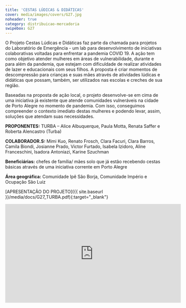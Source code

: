 ```yaml
---
title: 'CESTAS LÚDICAS & DIDÁTICAS'
cover: media/images/covers/G27.jpg
noheader: true
category: distribuicao-mercadoria
swipebox: G27
---
```


O Projeto Cestas Lúdicas e Didáticas faz parte da chamada para projetos do Laboratório de Emergência - um lab para desenvolvimento de iniciativas colaborativas voltadas para enfrentar a pandemia COVID 19. A ação tem como objetivo atender mulheres em áreas de vulnerabilidade, durante e para além da pandemia, que estejam com dificuldade de realizar atividades de lazer e educacionais com seus filhos. A proposta é criar momentos de descompressão para crianças e suas mães através de atividades lúdicas e didáticas que possam, também, ser utilizados nas escolas e creches de sua região.
  
Baseadas na proposta de ação local, o projeto desenvolve-se em cima de uma iniciativa já existente que atende comunidades vulneráveis na cidade de Porto Alegre no momento de pandemia. Com isso, conseguimos compreender o contexto imediato destas mulheres e podendo levar, assim, soluções que atendam suas necessidades.

**PROPONENTES:**
TURBA – Alice Albuquerque, Paula Motta, Renata Saffer e Roberta Alencastro (Turba)
  
**COLABORADOR.S:** Mimi Kuo, Renato Frosch, Clara Facuri, Clara Barros, Camila Biondi, Josianne Prado, Victor Furtado, Isabela Izidoro, Aline Franceschini, Isadora Antoniazi, Karine Szuchman

**Beneficiárias:** chefes de família/ mães solo que já estão recebendo cestas básicas através de uma iniciativa corrente em Porto Alegre

**Área geográfica:** Comunidade Ipê São Borja, Comunidade Império e Ocupação São Luiz


[APRESENTAÇÃO DO PROJETO]({{ site.baseurl }}/media/docs/G27_TURBA.pdf){:target="_blank"}
  

<div class="video-wrapper video-wrapper-16x9">
<iframe width="560" height="315" src="https://www.youtube.com/embed/_vdcy-f3fDE" frameborder="0" allow="accelerometer; autoplay; encrypted-media; gyroscope; picture-in-picture" allowfullscreen></iframe>
</div>

